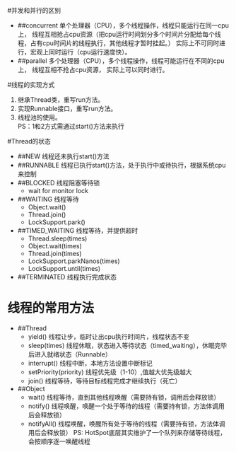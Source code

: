 #并发和并行的区别
- ##concurrent
    单个处理器（CPU），多个线程操作，线程只能运行在同一cpu上，
    线程互相抢占cpu资源（把cpu运行时间划分多个时间片分配给每个线程，占有cpu时间片的线程执行，其他线程才暂时挂起。）
    实际上不可同时进行，宏观上同时运行（cpu运行速度快）。
- ##parallel 
    多个处理器（CPU），多个线程操作，线程可能运行在不同的cpu上，
    线程互相不抢占cpu资源，
    实际上可以同时进行。

#线程的实现方式
1. 继承Thread类，重写run方法。
2. 实现Runnable接口，重写run方法。
3. 线程池的使用。  
PS：1和2方式需通过start()方法来执行

#Thread的状态
- ##NEW 
    线程还未执行start()方法
- ##RUNNABLE
    线程已执行start()方法，处于执行中或待执行，根据系统cpu来控制
- ##BLOCKED
    线程阻塞等待锁
    - wait for monitor lock
- ##WAITING
    线程等待
    - Object.wait()
    - Thread.join()
    - LockSupport.park()
- ##TIMED_WAITING
    线程等待，并提供超时
    - Thread.sleep(times)
    - Object.wait(times)
    - Thread.join(times)
    - LockSupport.parkNanos(times)
    - LockSupport.until(times)
-  ##TERMINATED
    线程执行完成状态
    
# 线程的常用方法
- ##Thread
    - yield() 线程让步，临时让出cpu执行时间片，线程状态不变
    - sleep(times) 线程休眠，状态进入等待状态（timed_waiting），休眠完毕后进入就绪状态（Runnable）
    - interrupt() 线程中断，本地方法设置中断标记
    - setPriority(priority) 线程优先级（1-10）,值越大优先级越大
    - join() 线程等待，等待目标线程完成才继续执行（死亡）
- ##Object
    - wait() 线程等待，直到其他线程唤醒（需要持有锁，调用后会释放锁）
    - notify() 线程唤醒，唤醒一个处于等待的线程（需要持有锁，方法体调用后会释放锁）
    - notifyAll() 线程唤醒，唤醒所有处于等待的线程（需要持有锁，方法体调用后会释放锁）
    PS: HotSpot底层其实维护了一个队列来存储等待线程，会按顺序逐一唤醒线程

    

    



 

